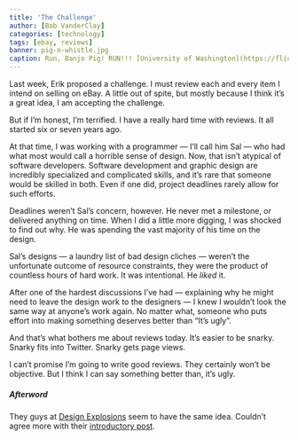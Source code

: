 ```yaml
---
title: 'The Challenge'
author: [Bob VanderClay]
categories: [technology]
tags: [ebay, reviews]
banner: pig-n-whistle.jpg
caption: Run, Banjo Pig! RUN!!! [University of Washington](https://flic.kr/p/87G2sC)
---
```


Last week, Erik proposed a challenge. I must review each and every item I intend on selling on eBay. A little out of spite, but mostly because I think it’s a great idea, I am accepting the challenge.

But if I’m honest, I’m terrified. I have a really hard time with reviews. It all started six or seven years ago.

At that time, I was working with a programmer — I’ll call him Sal — who had what most would call a horrible sense of design. Now, that isn’t atypical of software developers. Software development and graphic design are incredibly specialized and complicated skills, and it’s rare that someone would be skilled in both. Even if one did, project deadlines rarely allow for such efforts.

Deadlines weren’t Sal’s concern, however. He never met a milestone, or delivered anything on time. When I did a little more digging, I was shocked to find out why. He was spending the vast majority of his time on the design.

Sal’s designs — a laundry list of bad design cliches — weren’t the unfortunate outcome of resource constraints, they were the product of countless hours of hard work. It was intentional. He *liked* it. 

After one of the hardest discussions I’ve had — explaining why he might need to leave the design work to the designers — I knew I wouldn’t look the same way at anyone’s work again. No matter what, someone who puts effort into making something deserves better than “It’s ugly”.

And that’s what bothers me about reviews today. It’s easier to be snarky. Snarky fits into Twitter. Snarky gets page views.

I can’t promise I’m going to write good reviews. They certainly won’t be objective. But I think I can say something better than, it’s ugly.

##### Afterword

They guys at [Design Explosions](https://medium.com/design-explosion) seem to have the same idea. Couldn’t agree more with their [introductory post](https://medium.com/design-explosion/introducing-design-explosions-e564dea4d435).
